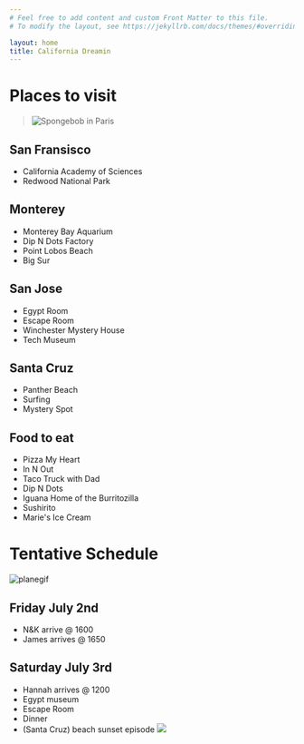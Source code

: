 ```yaml
---
# Feel free to add content and custom Front Matter to this file.
# To modify the layout, see https://jekyllrb.com/docs/themes/#overriding-theme-defaults

layout: home
title: California Dreamin
---
```

# Places to visit

> ![Spongebob in Paris][paris]

## San Fransisco
- California Academy of Sciences
- Redwood National Park

## Monterey
- Monterey Bay Aquarium
- Dip N Dots Factory
- Point Lobos Beach
- Big Sur

## San Jose
- Egypt Room
- Escape Room
- Winchester Mystery House
- Tech Museum

## Santa Cruz
- Panther Beach
- Surfing
- Mystery Spot

## Food to eat
- Pizza My Heart
- In N Out
- Taco Truck with Dad
- Dip N Dots
- Iguana Home of the Burritozilla
- Sushirito
- Marie's Ice Cream

# Tentative Schedule
![planegif][planegif]

## Friday July 2nd
- N&K arrive @ 1600
- James arrives @ 1650

## Saturday July 3rd
- Hannah arrives @ 1200
- Egypt museum
- Escape Room
- Dinner
- (Santa Cruz) beach sunset episode
![][beach]

[paris]: https://external-content.duckduckgo.com/iu/?u=https%3A%2F%2Fi.ytimg.com%2Fvi%2FHxSUHYHVh3s%2Fmaxresdefault.jpg&f=1&nofb=1
[planegif]: https://external-content.duckduckgo.com/iu/?u=https%3A%2F%2Fmedia.giphy.com%2Fmedia%2F3oKHWeJKDDUu4CCq9W%2Fgiphy.gif&f=1&nofb=1
[beach]: https://external-content.duckduckgo.com/iu/?u=https%3A%2F%2Fqph.fs.quoracdn.net%2Fmain-qimg-08534185f3482cc687dfbc3f2d2558ae-c&f=1&nofb=1